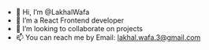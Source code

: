 - 👋 Hi, I’m @LakhalWafa
- 👀 I’m a React Frontend developer
- 💞️ I’m looking to collaborate on projects
- 📫 You can reach me by Email: lakhal.wafa.3@gmail.com

<!---
LakhalWafa/LakhalWafa is a ✨ special ✨ repository because its `README.md` (this file) appears on your GitHub profile.
You can click the Preview link to take a look at your changes.
--->
